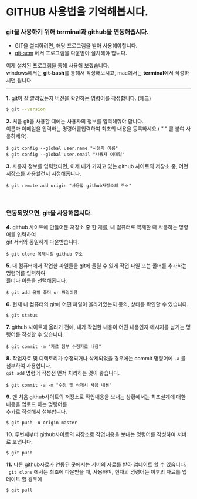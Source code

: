 # GITHUB 사용법을 기억해봅시다.

### git을 사용하기 위해 terminal과 github을 연동해줍시다.

- GIT을 설치하려면, 해당 프로그램을 받아 사용해야합니다. 
- [git-scm](http://www.git-scm.com/download) 에서 프로그램을 다운받아 설치해야 합니다. 

이제 설치된 프로그램을 통해 사용해 보겠습니다.  <br />
windows에서는 **git-bash**를 통해서 작성해보시고, mac에서는 **terminal**에서 작성하시면 됩니다. 



------

**1.** git이 잘 깔려있는지 버전을 확인하는 명령어를 작성합니다. (체크)

```bash
$ git --version  
```

**2.** 처음 git을 사용할 때에는 사용자의 정보를 입력해줘야 합니다.  
이름과 이메일을 입력하는 명령어를입력하여 최초의 내용을 등록하세요 ( " " 를 붙여 사용하세요).

```shell
$ git config --global user.name "사용자 이름"  
$ git config --global user.email "사용자 이메일"
```

**3.** 사용자 정보를 입력했다면, 이제 내가 가지고 있는 github 사이트의 저장소 중,  어떤 저장소를 사용할건지 지정해줍니다. 

```shell
$ git remote add origin "사용할 github저장소의 주소"
```

<br>

### 연동되었으면, git을 사용해봅시다.

**4.** github 사이트에 만들어둔 저장소 중 한 개를, 내 컴퓨터로 복제할 때 사용하는 명령어를 입력하여 <br />git 서버와 동일하게 다운받습니다.

```shell
$ git clone 복제시킬 github 주소
```

**5.** 내 컴퓨터에서 작업한 파일들을 git에 올릴 수 있게 작업 파일 또는 폴더를 추가하는 명령어를 입력하여  <br /> 폴더나 이름을 선택해줍니다.

```shell
$ git add 올릴 폴더 or 파일이름
```

**6.** 현재 내 컴퓨터의 git에 어떤 파일이 올라가있는지 등의, 상태를 확인할 수 있습니다.

```shell
$ git status
```

**7.** github 사이트에 올리기 전에, 내가 작업한 내용이 어떤 내용인지 메시지를 남기는 명령어를 작성할 수 있습니다.

```shell
$ git commit -m "자료 첨부 수정자료 내용"
```

**8.** 작업자료 및 디렉토리가 수정되거나 삭제되었을 경우에는 commit 명령어에 `-a` 를 첨부하여 사용합니다. <br />`git add` 명령어 작성전 먼저 처리하는 것이 좋습니다. 

```shell
$ git commit -a -m "수정 및 삭제시 사용 내용"
```

**9.** 맨 처음 github사이트의 저장소로 작업내용을 보내는 상황에서는 최초설계에 대한 내용을 업로드 하는 명령어를 <br /> 추가로 작성해서 첨부합니다. 

```shell
$ git push -u origin master
```

**10.** 두번째부터 github사이트의 저장소로 작업내용을 보내는 명령어를 작성하여 서버로 보냅니다. 

```shell
$ git push
```

**11.** 다른 github자료가 연동된 곳에서는 서버의 자료를 받아 업데이트 할 수 있습니다. <br />` git clone` 에서는 최초에 다운받을 때, 사용하며, 현재의 명령어는 이후의 자료를 업데이트 할 경우에

```shell
$ git pull
```

